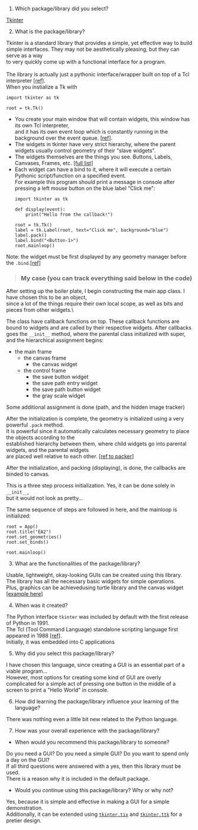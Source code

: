 1. Which package/library did you select?

[Tkinter](https://docs.python.org/3/library/tkinter.html)

2. What is the package/library?

Tkinter is a standard library that provides a simple, yet effective way to build\
simple interfaces. They may not be aesthetically pleasing, but they can serve as a way\
to very quickly come up with a functional interface for a program.\
\
The library is actually just a pythonic interface/wrapper built on top of a Tcl interpreter [[ref]]((https://docs.python.org/3/library/tkinter.html)).\
When you instialize a Tk with
```
import tkinter as tk

root = tk.Tk()
```
* You create your main window that will contain widgets, this window has its own Tcl interpreter,\
and it has its own event loop which is constantly running in the background over the event queue. [[ref]](https://docs.python.org/3/library/tkinter.html#important-tk-concepts).
* The widgets in tkinter have very strict hierarchy, where the parent widgets usually control geometry of their "slave widgets".
* The widgets themselves are the things you see. Buttons, Labels, Canvases, Frames, etc. [[full list]](https://coderslegacy.com/python/list-of-tkinter-widgets/)
* Each widget can have a bind to it, where it will execute a certain Pythonic script/function on a specified event.\
For example this program should print a message in console after pressing a left mouse button on the blue label "Click me":
    ```
    import tkinter as tk
    
    def display(event):
        print("Hello from the callback!")
    
    root = tk.Tk()
    label = tk.Label(root, text="Click me", background="blue")
    label.pack()
    label.bind("<Button-1>")
    root.mainloop()
    ```
Note: the widget must be first displayed by any geometry manager before the `.bind`.[[ref]](https://python-course.eu/tkinter/events-and-binds-in-tkinter.php)

> ### My case (you can track everything said below in the code)

After setting up the boiler plate, I begin constructing the main app class. I have chosen this to be an object,\
since a lot of the things require their own local scope, as well as bits and pieces from other widgets.\

The class have callback functions on top. These callback functions are bound to widgets and are called by their respective widgets.
After callbacks goes the `__init__` method, where the parental class initialized with super, and the hierarchical assignment begins:
* the main frame
    * the canvas frame
        * the canvas widget
    * the control frame
        * the save button widget
        * the save path entry widget
        * the save path button widget
        * the gray scale widget

Some additional assignment is done (path, and the hidden image tracker)

After the initialization is complete, the geometry is initialized using a very powerful `.pack` method.\
It is powerful since it automatically calculates necessary geometry to place the objects according to the\
established hierarchy between them, where child widgets go into parental widgets, and the parental widgets\
are placed well relative to each other. [[ref to packer]](https://docs.python.org/3/library/tkinter.html#the-packer)

After the initialization, and packing (displaying), is done, the callbacks are binded to canvas.

This is a three step process initialization. Yes, it can be done solely in `__init__`,\
but it would not look as pretty...

The same sequence of steps are followed in here, and the mainloop is initialized:
```
root = App()
root.title("EA2")
root.set_geometries()
root.set_binds()

root.mainloop()
```

3. What are the functionalities of the package/library?

Usable, lightweight, okay-looking GUIs can be created using this library.\
The library has all the necessary basic widgets for simple operations.\
Plus, graphics can be achievedusing turtle library and the canvas widget [[example here]](https://compucademy.net/python-turtle-graphics-and-tkinter-gui-programming/)

4. When was it created?

The Python interface `tkinter` was included by default with the first release of Python in 1991.\
The Tcl (Tool Command Language) standalone scripting language first appeared in 1988 [[ref]](https://en.wikipedia.org/wiki/Tcl). \
Initially, it was embedded into C applications

5. Why did you select this package/library?

I have chosen this language, since creating a GUI is an essential part of a viable program...\
However, most options for creating some kind of GUI are overly complicated for a simple act of pressing one button in the middle of a screen to print a "Hello World" in console.

6. How did learning the package/library influence your learning of the language?

There was nothing even a little bit new related to the Python language.

7. How was your overall experience with the package/library?
* When would you recommend this package/library to someone?

Do you need a GUI? Do you need a simple GUI? Do you want to spend only a day on the GUI?\
If all third questions were answered with a yes, then this library must be used.\
There is a reason why it is included in the default package.

* Would you continue using this package/library? Why or why not?

Yes, because it is simple and effective in making a GUI for a simple demonstration.\
Additionally, it can be extended using [`tkinter.tix`](https://docs.python.org/3/library/tkinter.tix.html) and [`tkinter.ttk`](https://docs.python.org/3/library/tkinter.ttk.html) for a pretier design.